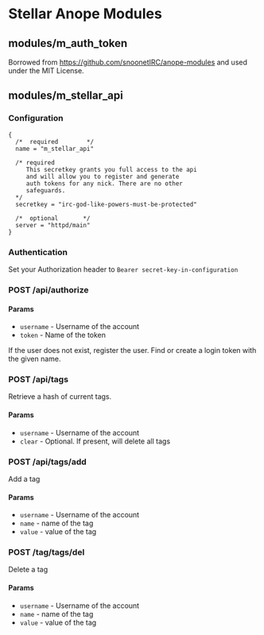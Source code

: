 # Stellar Anope Modules

## modules/m_auth_token

Borrowed from https://github.com/snoonetIRC/anope-modules and used under the MIT License.

## modules/m_stellar_api

### Configuration

```
{
  /*  required        */
  name = "m_stellar_api"

  /* required 
     This secretkey grants you full access to the api
     and will allow you to register and generate
     auth tokens for any nick. There are no other
     safeguards.
  */
  secretkey = "irc-god-like-powers-must-be-protected"

  /*  optional       */
  server = "httpd/main"
}
```

### Authentication

Set your Authorization header to `Bearer secret-key-in-configuration`

### POST /api/authorize

#### Params
- `username` - Username of the account
- `token` - Name of the token

If the user does not exist, register the user. Find or create a login token with the given name.

### POST /api/tags

Retrieve a hash of current tags.

#### Params
- `username` - Username of the account
- `clear` - Optional. If present, will delete all tags

### POST /api/tags/add

Add a tag

#### Params
- `username` - Username of the account
- `name` - name of the tag
- `value` - value of the tag

### POST /tag/tags/del

Delete a tag

#### Params
- `username` - Username of the account
- `name` - name of the tag
- `value` - value of the tag